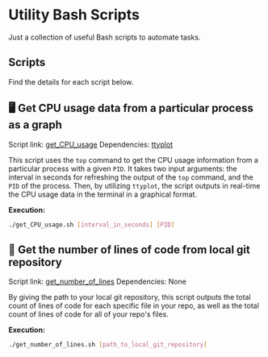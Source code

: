 # Utility Bash Scripts

Just a collection of useful Bash scripts to automate tasks.



## Scripts

Find the details for each script below.



## :desktop_computer: Get CPU usage data from a particular process as a graph

Script link: <a href="https://github.com/tuj84257/Utility-Bash-Scripts/blob/master/get_CPU_usage.sh">get_CPU_usage</a>
Dependencies: <a href="https://github.com/tenox7/ttyplot">ttyplot</a>

This script uses the `top` command to get the CPU usage information from a particular process with a given `PID`. It takes two input arguments: the interval in seconds for refreshing the output of the `top` command, and the `PID` of the process. Then, by utilizing `ttyplot`, the script outputs in real-time the CPU usage data in the terminal in a graphical format.

**Execution:**

```bash
./get_CPU_usage.sh [interval_in_seconds] [PID]
```



## :page_with_curl: ​Get the number of lines of code from local git repository

Script link: <a href="https://github.com/tuj84257/Utility-Bash-Scripts/blob/master/get_number_of_lines.sh">get_number_of_lines</a>
Dependencies: None

By giving the path to your local git repository, this script outputs the total count of lines of code for each specific file in your repo, as well as the total count of lines of code for all of your repo's files.

**Execution:**

```bash
./get_number_of_lines.sh [path_to_local_git_repository]
```



